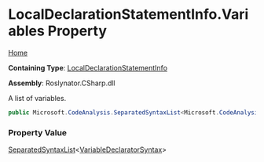 # LocalDeclarationStatementInfo\.Variables Property

[Home](../../../../../README.md)

**Containing Type**: [LocalDeclarationStatementInfo](../README.md)

**Assembly**: Roslynator\.CSharp\.dll

  
A list of variables\.

```csharp
public Microsoft.CodeAnalysis.SeparatedSyntaxList<Microsoft.CodeAnalysis.CSharp.Syntax.VariableDeclaratorSyntax> Variables { get; }
```

### Property Value

[SeparatedSyntaxList](https://docs.microsoft.com/en-us/dotnet/api/microsoft.codeanalysis.separatedsyntaxlist-1)\<[VariableDeclaratorSyntax](https://docs.microsoft.com/en-us/dotnet/api/microsoft.codeanalysis.csharp.syntax.variabledeclaratorsyntax)\>

